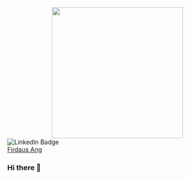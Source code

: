 

<div id="header" align="center">
  <img src="https://media.giphy.com/media/CzbiCJTYOzHTW/giphy.gif" width="300"/>
</div>

<div id="badges">
  <img src="https://img.shields.io/badge/LinkedIn-blue?logo=firdausang&logoColor=white&style=for-the-badge" alt="LinkedIn Badge"/>
</div>

<div class="badge-base LI-profile-badge" data-locale="en_US" data-size="medium" data-theme="light" data-type="VERTICAL" data-vanity="firdaus-ang-282b15142" data-version="v1"><a class="badge-base__link LI-simple-link" href="https://sg.linkedin.com/in/firdaus-ang-282b15142?trk=profile-badge">Firdaus Ang</a></div>
              

### Hi there 👋

<!--
**fjrmario/fjrmario** is a ✨ _special_ ✨ repository because its `README.md` (this file) appears on your GitHub profile.

Here are some ideas to get you started:

- 🔭 I’m currently working on ...
- 🌱 I’m currently learning ...
- 👯 I’m looking to collaborate on ...
- 🤔 I’m looking for help with ...
- 💬 Ask me about ...
- 📫 How to reach me: ...
- 😄 Pronouns: ...
- ⚡ Fun fact: ...
-->
